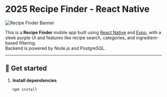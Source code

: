 # 2025 Recipe Finder - React Native

![Recipe Finder Banner](banner.png)

This is a **Recipe Finder** mobile app built using [React Native](https://reactnative.dev) and [Expo](https://expo.dev), with a sleek purple UI and features like recipe search, categories, and ingredient-based filtering.  
Backend is powered by Node.js and PostgreSQL.

---

## 🚀 Get started

1. **Install dependencies**
   ```bash
   npm install
